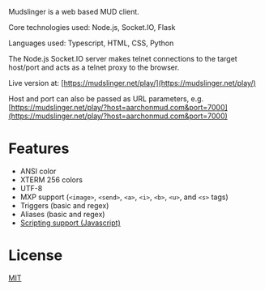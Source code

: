 Mudslinger is a web based MUD client.

Core technologies used: Node.js, Socket.IO, Flask

Languages used: Typescript, HTML, CSS, Python

The Node.js Socket.IO server makes telnet connections to the target host/port and acts as a telnet proxy to the browser.

Live version at: [https://mudslinger.net/play/](https://mudslinger.net/play/)

Host and port can also be passed as URL parameters, e.g. [https://mudslinger.net/play/?host=aarchonmud.com&port=7000](https://mudslinger.net/play/?host=aarchonmud.com&port=7000)

# Features #
* ANSI color
* XTERM 256 colors
* UTF-8
* MXP support (``<image>``, ``<send>``, ``<a>``, ``<i>``, ``<b>``, ``<u>``, and ``<s>`` tags)
* Triggers (basic and regex)
* Aliases (basic and regex)
* [Scripting support (Javascript)](scripting.md)

# License
[MIT](LICENSE)
